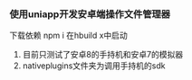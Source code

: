 ### 使用uniapp开发安卓端操作文件管理器
下载依赖 npm i
在hbuild x中启动
1. 目前只测试了安卓8的手持机和安卓7的模拟器
2. nativeplugins文件夹为调用手持机的sdk



